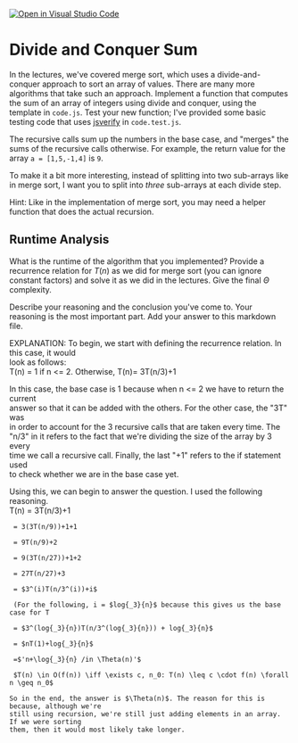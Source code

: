 [![Open in Visual Studio Code](https://classroom.github.com/assets/open-in-vscode-718a45dd9cf7e7f842a935f5ebbe5719a5e09af4491e668f4dbf3b35d5cca122.svg)](https://classroom.github.com/online_ide?assignment_repo_id=11765941&assignment_repo_type=AssignmentRepo)
# Divide and Conquer Sum

In the lectures, we've covered merge sort, which uses a divide-and-conquer
approach to sort an array of values. There are many more algorithms that take
such an approach. Implement a function that computes the sum of an array of
integers using divide and conquer, using the template in `code.js`. Test your
new function; I've provided some basic testing code that uses
[jsverify](https://jsverify.github.io/) in `code.test.js`.

The recursive calls sum up the numbers in the base case, and "merges" the sums
of the recursive calls otherwise. For example, the return value for the array `a
= [1,5,-1,4]` is `9`.

To make it a bit more interesting, instead of splitting into two sub-arrays like
in merge sort, I want you to split into *three* sub-arrays at each divide step.

Hint: Like in the implementation of merge sort, you may need a helper function
that does the actual recursion.

## Runtime Analysis

What is the runtime of the algorithm that you implemented? Provide a recurrence
relation for $T(n)$ as we did for merge sort (you can ignore constant factors)
and solve it as we did in the lectures. Give the final $\Theta$ complexity.

Describe your reasoning and the conclusion you've come to. Your reasoning is the
most important part. Add your answer to this markdown file.

EXPLANATION:
To begin, we start with defining the recurrence relation. In this case, it would  
look as follows:  
T(n) = 1 if n <= 2. Otherwise, T(n)= 3T(n/3)+1  

In this case, the base case is 1 because when n <= 2 we have to return the current  
answer so that it can be added with the others. For the other case, the "3T" was  
in order to account for the 3 recursive calls that are taken every time. The  
"n/3" in it refers to the fact that we're dividing the size of the array by 3 every  
time we call a recursive call. Finally, the last "+1" refers to the if statement used  
to check whether we are in the base case yet.  

Using this, we can begin to answer the question. I used the following reasoning.  
T(n) = 3T(n/3)+1  

     = 3(3T(n/9))+1+1  
     
     = 9T(n/9)+2  
     
     = 9(3T(n/27))+1+2  
     
     = 27T(n/27)+3  
     
     = $3^(i)T(n/3^(i))+i$  

     (For the following, i = $log{_3}{n}$ because this gives us the base case for T  
     
     = $3^(log{_3}{n})T(n/3^(log{_3}{n})) + log{_3}{n}$  

     = $nT(1)+log{_3}{n}$  
       
     =$'n+\log{_3}{n} /in \Theta(n)'$  

     $T(n) \in O(f(n)) \iff \exists c, n_0: T(n) \leq c \cdot f(n) \forall n \geq n_0$  
     
    So in the end, the answer is $\Theta(n)$. The reason for this is because, although we're  
    still using recursion, we're still just adding elements in an array. If we were sorting  
    them, then it would most likely take longer.

     

